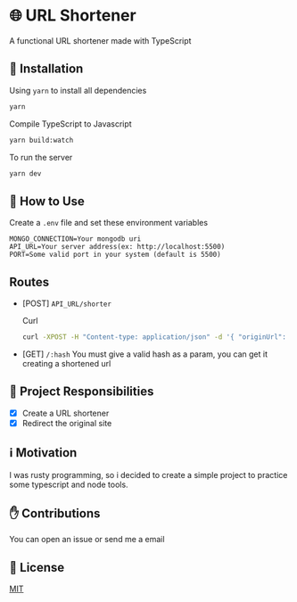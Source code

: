 # 🌐 URL Shortener
A functional URL shortener made with TypeScript

## :pushpin: Installation
Using ```yarn``` to install all dependencies
```bash
yarn
```

Compile TypeScript to Javascript

```bash
yarn build:watch
```

To run the server

```bash
yarn dev
```


## :pencil: How to Use
Create a ```.env``` file and set these environment variables
```
MONGO_CONNECTION=Your mongodb uri
API_URL=Your server address(ex: http://localhost:5500) 
PORT=Some valid port in your system (default is 5500)
```

## Routes
- [POST] ```API_URL/shorter```
    
    Curl
    ````bash
    curl -XPOST -H "Content-type: application/json" -d '{ "originUrl": "http://www.example.com"}' "http://localhost:5500/shorter"
    
- [GET] ```/:hash``` 
  You must give a valid hash as a param, you can get it creating a shortened url 

## :bookmark: Project Responsibilities

- [x] Create a URL shortener
- [x] Redirect the original site

## :information_source: Motivation

I was rusty programming, so i decided to create a simple project to practice some typescript and node tools. 

## :raised_hand: Contributions
You can open an issue or send me a email

## :scroll: License
[MIT](https://choosealicense.com/licenses/mit/)
